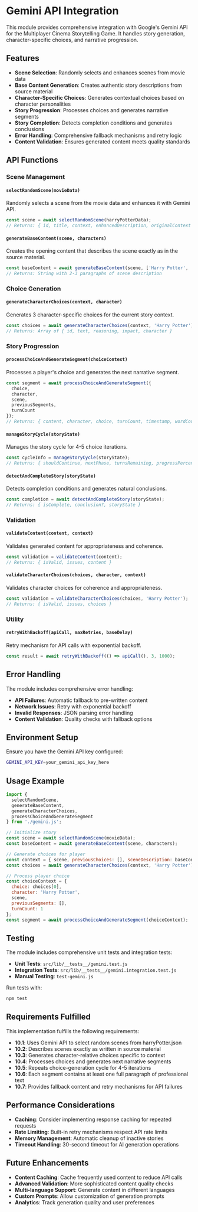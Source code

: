 # Gemini API Integration

This module provides comprehensive integration with Google's Gemini API for the Multiplayer Cinema Storytelling Game. It handles story generation, character-specific choices, and narrative progression.

## Features

- **Scene Selection**: Randomly selects and enhances scenes from movie data
- **Base Content Generation**: Creates authentic story descriptions from source material
- **Character-Specific Choices**: Generates contextual choices based on character personalities
- **Story Progression**: Processes choices and generates narrative segments
- **Story Completion**: Detects completion conditions and generates conclusions
- **Error Handling**: Comprehensive fallback mechanisms and retry logic
- **Content Validation**: Ensures generated content meets quality standards

## API Functions

### Scene Management

#### `selectRandomScene(movieData)`
Randomly selects a scene from the movie data and enhances it with Gemini API.

```javascript
const scene = await selectRandomScene(harryPotterData);
// Returns: { id, title, context, enhancedDescription, originalContext }
```

#### `generateBaseContent(scene, characters)`
Creates the opening content that describes the scene exactly as in the source material.

```javascript
const baseContent = await generateBaseContent(scene, ['Harry Potter', 'Hermione']);
// Returns: String with 2-3 paragraphs of scene description
```

### Choice Generation

#### `generateCharacterChoices(context, character)`
Generates 3 character-specific choices for the current story context.

```javascript
const choices = await generateCharacterChoices(context, 'Harry Potter');
// Returns: Array of { id, text, reasoning, impact, character }
```

### Story Progression

#### `processChoiceAndGenerateSegment(choiceContext)`
Processes a player's choice and generates the next narrative segment.

```javascript
const segment = await processChoiceAndGenerateSegment({
  choice,
  character,
  scene,
  previousSegments,
  turnCount
});
// Returns: { content, character, choice, turnCount, timestamp, wordCount }
```

#### `manageStoryCycle(storyState)`
Manages the story cycle for 4-5 choice iterations.

```javascript
const cycleInfo = manageStoryCycle(storyState);
// Returns: { shouldContinue, nextPhase, turnsRemaining, progressPercentage }
```

#### `detectAndCompleteStory(storyState)`
Detects completion conditions and generates natural conclusions.

```javascript
const completion = await detectAndCompleteStory(storyState);
// Returns: { isComplete, conclusion?, storyState }
```

### Validation

#### `validateContent(content, context)`
Validates generated content for appropriateness and coherence.

```javascript
const validation = validateContent(content);
// Returns: { isValid, issues, content }
```

#### `validateCharacterChoices(choices, character, context)`
Validates character choices for coherence and appropriateness.

```javascript
const validation = validateCharacterChoices(choices, 'Harry Potter');
// Returns: { isValid, issues, choices }
```

### Utility

#### `retryWithBackoff(apiCall, maxRetries, baseDelay)`
Retry mechanism for API calls with exponential backoff.

```javascript
const result = await retryWithBackoff(() => apiCall(), 3, 1000);
```

## Error Handling

The module includes comprehensive error handling:

- **API Failures**: Automatic fallback to pre-written content
- **Network Issues**: Retry with exponential backoff
- **Invalid Responses**: JSON parsing error handling
- **Content Validation**: Quality checks with fallback options

## Environment Setup

Ensure you have the Gemini API key configured:

```bash
GEMINI_API_KEY=your_gemini_api_key_here
```

## Usage Example

```javascript
import {
  selectRandomScene,
  generateBaseContent,
  generateCharacterChoices,
  processChoiceAndGenerateSegment
} from './gemini.js';

// Initialize story
const scene = await selectRandomScene(movieData);
const baseContent = await generateBaseContent(scene, characters);

// Generate choices for player
const context = { scene, previousChoices: [], sceneDescription: baseContent };
const choices = await generateCharacterChoices(context, 'Harry Potter');

// Process player choice
const choiceContext = {
  choice: choices[0],
  character: 'Harry Potter',
  scene,
  previousSegments: [],
  turnCount: 1
};
const segment = await processChoiceAndGenerateSegment(choiceContext);
```

## Testing

The module includes comprehensive unit tests and integration tests:

- **Unit Tests**: `src/lib/__tests__/gemini.test.js`
- **Integration Tests**: `src/lib/__tests__/gemini.integration.test.js`
- **Manual Testing**: `test-gemini.js`

Run tests with:
```bash
npm test
```

## Requirements Fulfilled

This implementation fulfills the following requirements:

- **10.1**: Uses Gemini API to select random scenes from harryPotter.json
- **10.2**: Describes scenes exactly as written in source material
- **10.3**: Generates character-relative choices specific to context
- **10.4**: Processes choices and generates next narrative segments
- **10.5**: Repeats choice-generation cycle for 4-5 iterations
- **10.6**: Each segment contains at least one full paragraph of professional text
- **10.7**: Provides fallback content and retry mechanisms for API failures

## Performance Considerations

- **Caching**: Consider implementing response caching for repeated requests
- **Rate Limiting**: Built-in retry mechanisms respect API rate limits
- **Memory Management**: Automatic cleanup of inactive stories
- **Timeout Handling**: 30-second timeout for AI generation operations

## Future Enhancements

- **Content Caching**: Cache frequently used content to reduce API calls
- **Advanced Validation**: More sophisticated content quality checks
- **Multi-language Support**: Generate content in different languages
- **Custom Prompts**: Allow customization of generation prompts
- **Analytics**: Track generation quality and user preferences